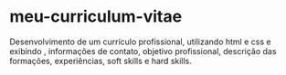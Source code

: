# meu-curriculum-vitae
Desenvolvimento de um currículo profissional, utilizando html e css e exibindo , informações de contato, objetivo profissional, descrição das formações, experiências, soft skills e hard skills.
